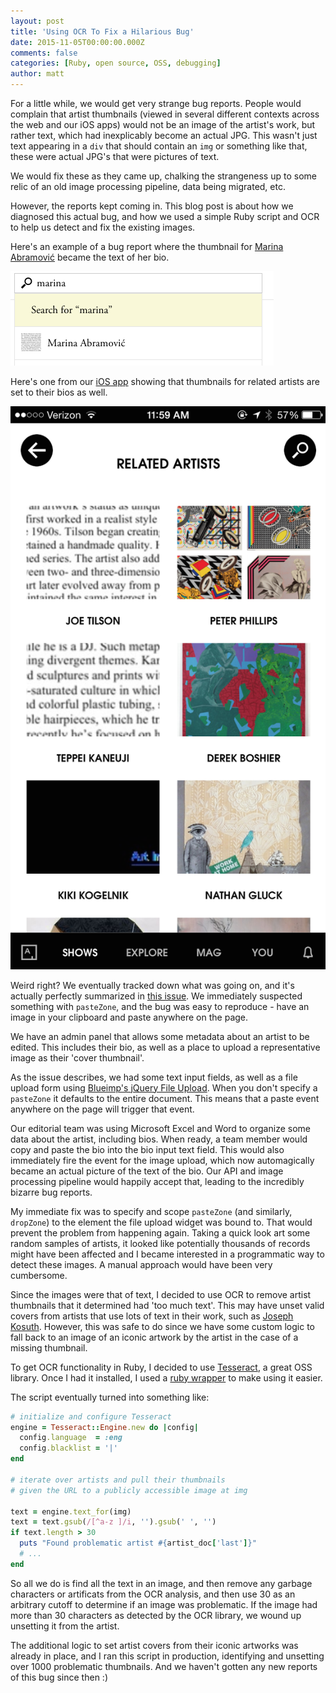 ```yaml
---
layout: post
title: 'Using OCR To Fix a Hilarious Bug'
date: 2015-11-05T00:00:00.000Z
comments: false
categories: [Ruby, open source, OSS, debugging]
author: matt
---
```


For a little while, we would get very strange bug reports. People would complain that artist thumbnails (viewed in several different contexts across the web and our iOS apps) would not be an image of the artist's work, but rather text, which had inexplicably become an actual JPG. This wasn't just text appearing in a `div` that should contain an `img` or something like that, these were actual JPG's that were pictures of text.

We would fix these as they came up, chalking the strangeness up to some relic of an old image processing pipeline, data being migrated, etc.

However, the reports kept coming in. This blog post is about how we diagnosed this actual bug, and how we used a simple Ruby script and OCR to help us detect and fix the existing images.

<!-- more -->

Here's an example of a bug report where the thumbnail for [Marina Abramović](https://www.artsy.net/artist/marina-abramovic-1) became the text of her bio.

![Bad Search](/images/2015-11-12-hilarious-bug/search.png)

Here's one from our [iOS app](https://github.com/artsy/eigen) showing that thumbnails for related artists are set to their bios as well.

![Bad Related Artists](/images/2015-11-12-hilarious-bug/eigen.png)

Weird right? We eventually tracked down what was going on, and it's actually perfectly summarized in [this issue](https://github.com/blueimp/jQuery-File-Upload/pull/3356). We immediately suspected something with `pasteZone`, and the bug was easy to reproduce - have an image in your clipboard and paste anywhere on the page.

We have an admin panel that allows some metadata about an artist to be edited. This includes their bio, as well as a place to upload a representative image as their 'cover thumbnail'.

As the issue describes, we had some text input fields, as well as a file upload form using [Blueimp's jQuery File Upload](https://github.com/blueimp/jQuery-File-Upload). When you don't specify a `pasteZone` it defaults to the entire document. This means that a paste event anywhere on the page will trigger that event.

Our editorial team was using Microsoft Excel and Word to organize some data about the artist, including bios. When ready, a team member would copy and paste the bio into the bio input text field. This would also immediately fire the event for the image upload, which now automagically became an actual picture of the text of the bio. Our API and image processing pipeline would happily accept that, leading to the incredibly bizarre bug reports.

My immediate fix was to specify and scope `pasteZone` (and similarly, `dropZone`) to the element the file upload widget was bound to. That would prevent the problem from happening again. Taking a quick look art some random samples of artists, it looked like potentially thousands of records might have been affected and I became interested in a programmatic way to detect these images. A manual approach would have been very cumbersome.

Since the images were that of text, I decided to use OCR to remove artist thumbnails that it determined had 'too much text'. This may have unset valid covers from artists that use lots of text in their work, such as [Joseph Kosuth](https://www.artsy.net/artist/joseph-kosuth). However, this was safe to do since we have some custom logic to fall back to an image of an iconic artwork by the artist in the case of a missing thumbnail.

To get OCR functionality in Ruby, I decided to use [Tesseract](https://github.com/tesseract-ocr/tesseract), a great OSS library. Once I had it installed, I used a [ruby wrapper](https://github.com/meh/ruby-tesseract-ocr) to make using it easier.

The script eventually turned into something like:

``` ruby
# initialize and configure Tesseract
engine = Tesseract::Engine.new do |config|
  config.language  = :eng
  config.blacklist = '|'
end

# iterate over artists and pull their thumbnails
# given the URL to a publicly accessible image at img

text = engine.text_for(img)
text = text.gsub(/[^a-z ]/i, '').gsub(' ', '')
if text.length > 30
  puts "Found problematic artist #{artist_doc['last']}"
  # ...
end
```

So all we do is find all the text in an image, and then remove any garbage characters or artificats from the OCR analysis, and then use 30 as an arbitrary cutoff to determine if an image was problematic. If the image had more than 30 characters as detected by the OCR library, we wound up unsetting it from the artist.

The additional logic to set artist covers from their iconic artworks was already in place, and I ran this script in production, identifying and unsetting over 1000 problematic thumbnails. And we haven't gotten any new reports of this bug since then :)